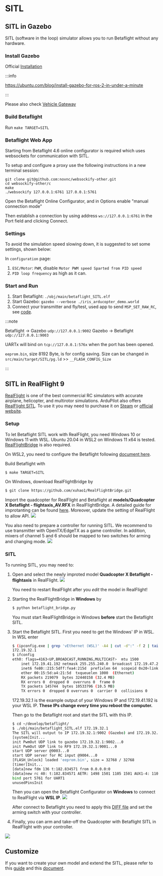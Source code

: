 # SITL

## SITL in Gazebo

SITL (software in the loop) simulator allows you to run Betaflight without any hardware.

### Install Gazebo

Official [Installation](https://gazebosim.org/docs)

:::info

https://ubuntu.com/blog/install-gazebo-for-ros-2-in-under-a-minute

:::

Please also check [Vehicle Gateway](https://github.com/osrf/vehicle_gateway)

### Build Betaflight

Run `make TARGET=SITL`

### Betaflight Web App

Starting from Betaflight 4.6 online configurator is required which uses websockets for communication with SITL.

To setup and configure a proxy use the following instructions in a new terminal session:

```
git clone git@github.com:novnc/websockify-other.git
cd websockify-other/c
make
./websockify 127.0.0.1:6761 127.0.0.1:5761
```

Open the Betaflight Online Configurator, and in Options enable "manual connection mode"

Then establish a connection by using address `ws://127.0.0.1:6761` in the Port field and clicking Connect.

### Settings

To avoid the simulation speed slowing down, it is suggested to set some settings, shown below:

In `configuration` page:

1. `ESC/Motor`: `PWM`, disable `Motor PWM speed Sparted from PID speed`
2. `PID loop frequency` as high as it can.

### Start and Run

1. Start Betaflight: `./obj/main/betaflight_SITL.elf`
2. Start Gazebo: `gazebo --verbose ./iris_arducopter_demo.world`
3. Connect your transmitter and fly/test, used app to send `MSP_SET_RAW_RC`, see [code](https://github.com/cs8425/msp-controller).

:::note

Betaflight -> Gazebo `udp://127.0.0.1:9002`
Gazebo -> Betaflight `udp://127.0.0.1:9003`

UARTx will bind on `tcp://127.0.0.1:576x` when the port has been opened.

`eeprom.bin`, size 8192 Byte, is for config saving.
Size can be changed in `src/main/target/SITL/pg.ld` >> `__FLASH_CONFIG_Size`

:::

## SITL in RealFlight 9

[RealFlight](https://www.realflight.com/) is one of the best commercial RC simulators with accurate airplane, helicopter, and multirotor simulations.
ArduPilot also offers [RealFlight SITL](https://ardupilot.org/dev/docs/sitl-with-realflight.html).
To use it you may need to purchase it on [Steam](https://store.steampowered.com/app/1070820/RealFlight_95S/) or [official website](https://www.realflight.com/).

### Setup

To let Betaflight SITL work with RealFlight, you need Windows 10 or Windows 11 with WSL.
Ubuntu 20.04 in WSL2 on Windows 11 x64 is tested.
[RealFlightBridge](https://github.com/xuhao1/RealFlightBridge) is also required.

On WSL2, you need to configure the Betaflight following [document here](/docs/development/building/Building-in-Windows).

Build Betaflight with

```bash
$ make TARGET=SITL
```

On Windows, download RealFlightBridge by

```bash
$ git clone https://github.com/xuhao1/RealFlightBridge.git
```

Import the quadcopter for RealFlight and Betaflight at **models/Quadcopter X Betaflight - flightaxis_AV.RFX** in RealFlightBridge. A detailed guide for improtanting can be found [here](https://ardupilot.org/dev/docs/sitl-with-realflight.html).
Moreover, update the setting of RealFlight to allow API.
![](/img/sitl/rf_settings.jpg)

You also need to prepare a controller for running SITL.
We recommend to use transmitter with OpenTX/EdgeTX as a game controller. In addition, mixers of channel 5 and 6 should be mapped to two switches for arming and changing mode.
![](/img/sitl/transmitter.jpg)

### SITL

To running SITL, you may need to:

1. Open and select the newly improted model **Quadcopter X Betaflight - flightaxis** in RealFlight.
   ![](/img/sitl/select.jpg)

   You need to restart RealFlight after you _edit_ the model in RealFlight!

2. Starting the RealFlightBridge in **Windows** by

   ```bash
   $ python betaflight_bridge.py
   ```

   You must start RealFlightBridge in Windows **before** start the Betaflight SITL.

3. Start the Betaflight SITL.
   First you need to get the Windows' IP in WSL.
   In WSL enter

   ```bash
   $ (ipconfig.exe | grep 'vEthernet (WSL)' -A4 | cut -d":" -f 2 | tail -n1 | sed -e 's/\s*//g')
   172.19.32.1
   $ ifconfig
   eth0: flags=4163<UP,BROADCAST,RUNNING,MULTICAST>  mtu 1500
       inet 172.19.41.192 netmask 255.255.240.0  broadcast 172.19.47.255
       inet6 fe80::215:5dff:fea4:215d  prefixlen 64  scopeid 0x20<link>
       ether 00:15:5d:a4:21:5d  txqueuelen 1000  (Ethernet)
       RX packets 219079  bytes 32440158 (32.4 MB)
       RX errors 0  dropped 0  overruns 0  frame 0
       TX packets 145744  bytes 10533796 (10.5 MB)
       TX errors 0  dropped 0 overruns 0  carrier 0  collisions 0
   ```

   172.19.32.1 is the example output of your Windows IP and 172.19.41.192 is your WSL IP. **These IPs change every time you reboot the computer.**

   Then go to the Betaflight root and start the SITL with this IP.

   ```bash
   $ cd ~/develop/betaflight/
   $ ./obj/main/betaflight_SITL.elf 172.19.32.1
   The SITL will output to IP 172.19.32.1:9002 (Gazebo) and 172.19.32.1:9001 (RealFlightBridge)
   [system]Init...
   init PwmOut UDP link to gazebo 172.19.32.1:9002...0
   init PwmOut UDP link to RF9 172.19.32.1:9001...0
   start UDP server @9003...0
   start UDP server for RC input @9004...0
   [FLASH_Unlock] loaded 'eeprom.bin', size = 32768 / 32768
   [timer]Init...
   [data]new fdm 136 t:182.834571 from 0.0.0.0:0
   [data]new rc 40: t:182.834571 AETR: 1498 1501 1105 1501 AUX1-4: 1100 1899 1899 1100
   bind port 5761 for UART1
   unusedPinsInit
   ```

   Then you can open the Betaflight Configurator on **Windows** to connect to RealFlight via **WSL IP**.
   ![](/img/sitl/betaflight.jpg)

   After connect to Betaflight you need to apply this [DIFF file](/sitl/BTFL_quadcopter_rf9.txt) and set the arming switch with your controller.

4. Finally, you can arm and take-off the Quadcopter with Betaflight SITL in RealFlight with your controller.

![](/img/sitl/SITL_RF.jpg)

## Customize

If you want to create your own model and extend the SITL, please refer to this [guide](http://www.knifeedge.com/KEmax/) and this [document](https://github.com/xuhao1/RealFlightBridge/blob/main/docs/realflight_protocol).
